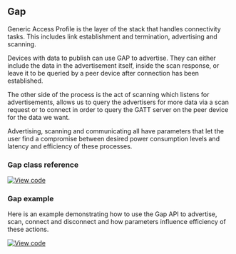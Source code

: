 ## Gap

Generic Access Profile is the layer of the stack that handles connectivity tasks. This includes link establishment and termination, advertising and scanning.

Devices with data to publish can use GAP to advertise. They can either include the data in the advertisement itself, inside the scan response, or leave it to be queried by a peer device after connection has been established.

The other side of the process is the act of scanning which listens for advertisements, allows us to query the advertisers for more data via a scan request or to connect in order to query the GATT server on the peer device for the data we want.

Advertising, scanning and communicating all have parameters that let the user find a compromise between desired power consumption levels and latency and efficiency of these processes. 

### Gap class reference

[![View code](https://www.mbed.com/embed/?type=library)](https://os.mbed.com/docs/v5.6/mbed-os-api-doxy/class_gap.html)

### Gap example

Here is an example demonstrating how to use the Gap API to advertise, scan, connect and disconnect and how parameters influence efficiency of these actions.

[![View code](https://www.mbed.com/embed/?url=https://os.mbed.com/teams/mbed-os-examples/code/mbed-os-example-ble-GAP/)](https://os.mbed.com/teams/mbed-os-examples/code/mbed-os-example-ble-GAP)
